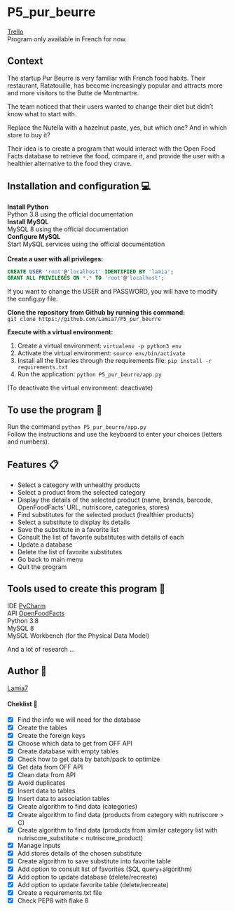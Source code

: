 # P5_pur_beurre
[Trello](https://trello.com/b/SQKs95Pk/projet-5-utilisez-les-donn%C3%A9es-publiques-de-lopenfoodfacts) <br/>
Program only available in French for now.

## Context
The startup Pur Beurre is very familiar with French food habits. Their restaurant, Ratatouille, has become increasingly popular and attracts more and more visitors to the Butte de Montmartre.

The team noticed that their users wanted to change their diet but didn’t know what to start with. 

Replace the Nutella with a hazelnut paste, yes, but which one? And in which store to buy it?

Their idea is to create a program that would interact with the Open Food Facts database to retrieve the food, compare it, and provide the user with a healthier alternative to the food they crave.

## Installation and configuration :computer:
**Install Python**  <br/>
Python 3.8 using the official documentation  <br/>
**Install MySQL**  <br/>
MySQL 8 using the official documentation  <br/>
**Configure MySQL**  <br/>
Start MySQL services using the official documentation  <br/>  <br/>
**Create a user with all privileges:**
```sql
CREATE USER 'root'@'localhost' IDENTIFIED BY 'lamia';
GRANT ALL PRIVILEGES ON *.* TO 'root'@'localhost';
```
If you want to change the USER and PASSWORD, you will have to modify the config.py file.

**Clone the repository from Github by running this command:**  <br/>
```git clone https://github.com/Lamia7/P5_pur_beurre```

**Execute with a virtual environment:**
1)	Create a virtual environment: `virtualenv -p python3 env`
2)	Activate the virtual environment: `source env/bin/activate`
3)	Install all the libraries through the requirements file: `pip install -r requirements.txt`
4)	Run the application: `python P5_pur_beurre/app.py`

(To deactivate the virtual environment: deactivate)

## To use the program :blue_book:
Run the command `python P5_pur_beurre/app.py`  <br/>
Follow the instructions and use the keyboard to enter your choices (letters and numbers).

## Features :clipboard:
*	Select a category with unhealthy products
*	Select a product from the selected category
*	Display the details of the selected product (name, brands, barcode, OpenFoodFacts’ URL, nutriscore, categories, stores)
*	Find substitutes for the selected product (healthier products)
*	Select a substitute to display its details
*	Save the substitute in a favorite list
*	Consult the list of favorite substitutes with details of each
*	Update a database
*	Delete the list of favorite substitutes
*	Go back to main menu
*	Quit the program

## Tools used to create this program :wrench:
IDE [PyCharm](https://www.jetbrains.com/fr-fr/pycharm/)  <br/>
API [OpenFoodFacts](https://fr.openfoodfacts.org/)  <br/>
Python 3.8  <br/>
MySQL 8 <br/>
MySQL Workbench (for the Physical Data Model)

And a lot of research ...

## Author :pencil:
[Lamia7](https://github.com/Lamia7)


#### Cheklist :memo:
- [x] Find the info we will need for the database
- [x] Create the tables
- [x] Create the foreign keys
- [x] Choose which data to get from OFF API
- [x] Create database with empty tables
- [x] Check how to get data by batch/pack to optimize
- [x] Get data from OFF API
- [x] Clean data from API
- [x] Avoid duplicates
- [x] Insert data to tables
- [x] Insert data to association tables
- [x] Create algorithm to find data (categories)
- [x] Create algorithm to find data (products from category with nutriscore > C)
- [x] Create algorithm to find data (products from similar category list with nutriscore_substitute < nutriscore_product)
- [x] Manage inputs
- [x] Add stores details of the chosen substitute
- [x] Create algorithm to save substitute into favorite table
- [x] Add option to consult list of favorites (SQL query+algorithm)
- [x] Add option to update database (delete/recreate)
- [x] Add option to update favorite table (delete/recreate)
- [x] Create a requirements.txt file
- [x] Check PEP8 with flake 8
